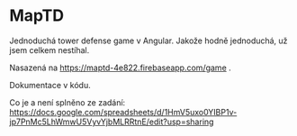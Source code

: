 # MapTD

Jednoduchá tower defense game v Angular. Jakože hodně jednoduchá, už jsem celkem nestíhal.

Nasazená na https://maptd-4e822.firebaseapp.com/game .

Dokumentace v kódu.

Co je a není splněno ze zadání:
https://docs.google.com/spreadsheets/d/1HmV5uxo0YIBP1v-jp7PnMc5LhWmwU5VyvYjbMLRRtnE/edit?usp=sharing
